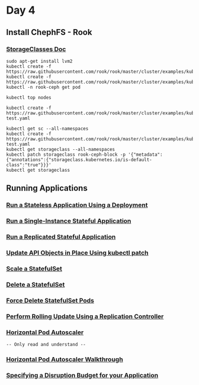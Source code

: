 # Day 4

## Install ChephFS - Rook

### [StorageClasses Doc](https://kubernetes.io/docs/concepts/storage/storage-classes/)

```[bash]
sudo apt-get install lvm2
kubectl create -f https://raw.githubusercontent.com/rook/rook/master/cluster/examples/kubernetes/ceph/common.yaml
kubectl create -f https://raw.githubusercontent.com/rook/rook/master/cluster/examples/kubernetes/ceph/operator.yaml
kubectl -n rook-ceph get pod

kubectl top nodes

kubectl create -f https://raw.githubusercontent.com/rook/rook/master/cluster/examples/kubernetes/ceph/cluster-test.yaml

kubectl get sc --all-namespaces
kubectl create -f https://raw.githubusercontent.com/rook/rook/master/cluster/examples/kubernetes/ceph/csi/rbd/storageclass-test.yaml
kubectl get storageclass --all-namespaces
kubectl patch storageclass rook-ceph-block -p '{"metadata": {"annotations":{"storageclass.kubernetes.io/is-default-class":"true"}}}'
kubectl get storageclass
```

## Running Applications

### [Run a Stateless Application Using a Deployment](https://kubernetes.io/docs/tasks/run-application/run-stateless-application-deployment/)

### [Run a Single-Instance Stateful Application](https://kubernetes.io/docs/tasks/run-application/run-single-instance-stateful-application/)

### [Run a Replicated Stateful Application](https://kubernetes.io/docs/tasks/run-application/run-replicated-stateful-application/)

### [Update API Objects in Place Using kubectl patch](https://kubernetes.io/docs/tasks/run-application/update-api-object-kubectl-patch/)

### [Scale a StatefulSet](https://kubernetes.io/docs/tasks/run-application/scale-stateful-set/)

### [Delete a StatefulSet](https://kubernetes.io/docs/tasks/run-application/delete-stateful-set/)

### [Force Delete StatefulSet Pods](https://kubernetes.io/docs/tasks/run-application/force-delete-stateful-set-pod/)

### [Perform Rolling Update Using a Replication Controller](https://kubernetes.io/docs/tasks/run-application/rolling-update-replication-controller/)

### [Horizontal Pod Autoscaler](https://kubernetes.io/docs/tasks/run-application/horizontal-pod-autoscale/)

    -- Only read and understand --

### [Horizontal Pod Autoscaler Walkthrough](https://kubernetes.io/docs/tasks/run-application/horizontal-pod-autoscale-walkthrough/)

### [Specifying a Disruption Budget for your Application](https://kubernetes.io/docs/tasks/run-application/configure-pdb/)
